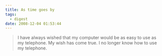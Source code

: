 ```yaml
---
title: As time goes by
tags:
  - digest
date: 2008-12-04 01:53:44
---
```


> I have always wished that my computer would be as easy to use as my telephone.
> My wish has come true.
> I no longer know how to use my telephone.